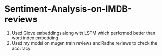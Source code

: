 # Sentiment-Analysis-on-IMDB-reviews
1. Used Glove embeddings along with LSTM which performed better than word index embedding.
2. Used my model on mugen train reviews and Radhe reviews to check the accuracy.
